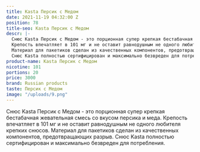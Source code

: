```yaml
---
title: Kasta Персик с Медом
date: 2021-11-19 04:32:00 Z
position: 78
title-seo: Kasta Персик с Медом
descr: |-
  Снюс Kasta Персик с Медом - это порционная супер крепкая бестабачная жевательная смесь со вкусом персика и меда.
  Крепость впечатляет в 101 мг и не оставит равнодушным не одного любителя крепких снюсов.
  Материал для пакетиков сделан из качественных компонентов, предотвращающих разрыв.
  Снюс Kasta полностью сертифицирован и максимально безвреден для потребления.
product-name: Kasta Персик с Медом
nicotine: 101
portions: 20
price: 3000
brand: Russian products
taste: Персик с Медом
image: "/uploads/9.png"
---
```


Снюс Kasta Персик с Медом - это порционная супер крепкая бестабачная жевательная смесь со вкусом персика и меда.
Крепость впечатляет в 101 мг и не оставит равнодушным не одного любителя крепких снюсов.
Материал для пакетиков сделан из качественных компонентов, предотвращающих разрыв.
Снюс Kasta полностью сертифицирован и максимально безвреден для потребления.